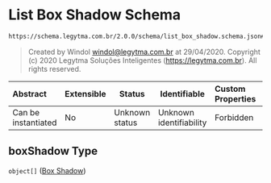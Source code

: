 # List Box Shadow Schema

```txt
https://schema.legytma.com.br/2.0.0/schema/list_box_shadow.schema.json#/properties/boxShadow
```




> Created by Windol [windol@legytma.com.br](mailto:windol@legytma.com.br) at 29/04/2020.
> Copyright (c) 2020 Legytma Soluções Inteligentes (<https://legytma.com.br>). All rights reserved.
>

| Abstract            | Extensible | Status         | Identifiable            | Custom Properties | Additional Properties | Access Restrictions | Defined In                                                                                  |
| :------------------ | ---------- | -------------- | ----------------------- | :---------------- | --------------------- | ------------------- | ------------------------------------------------------------------------------------------- |
| Can be instantiated | No         | Unknown status | Unknown identifiability | Forbidden         | Allowed               | none                | [box_decoration.schema.json\*](../schema/box_decoration.schema.json) |

## boxShadow Type

`object[]` ([Box Shadow](list_box_shadow-box-shadow.md))
